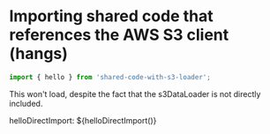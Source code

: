 # Importing shared code that references the AWS S3 client (hangs)
```js
import { hello } from 'shared-code-with-s3-loader';
```

This won't load, despite the fact that the s3DataLoader is not
directly included.

helloDirectImport: ${helloDirectImport()}
